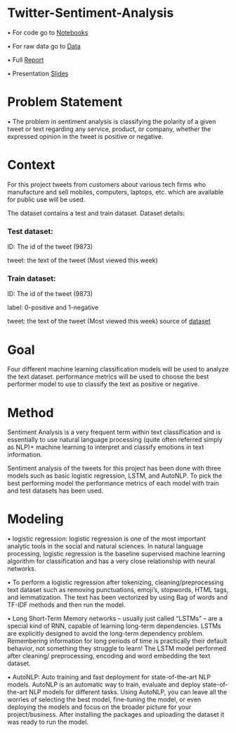 # Twitter-Sentiment-Analysis
•	For code go to [Notebooks](https://github.com/m-nosrati/Twitter-Sentiment-Analysis/tree/main/notebooks)

•	For raw data go to [Data](https://github.com/m-nosrati/Twitter-Sentiment-Analysis/tree/main/Data)

•	Full [Report]()

•	Presentation [Slides](https://github.com/m-nosrati/Twitter-Sentiment-Analysis/blob/main/Final%20Capstone%20Presentation..pdf)

# Problem Statement

▪ The problem in sentiment analysis is classifying the
polarity of a given tweet or text regarding any service,
product, or company, whether the expressed opinion in
the tweet is positive or negative. 

# Context

For this project tweets from customers about various tech firms who manufacture and sell mobiles, computers, laptops, etc. which are available for public use will be used. 

The dataset contains a test and train dataset. Dataset details:

### Test dataset:

ID: The id of the tweet (9873)

tweet: the text of the tweet (Most viewed this week)

### Train dataset:

ID: The id of the tweet (9873)

label: 0-positive and 1-negative

tweet: the text of the tweet (Most viewed this week)
source of [dataset](https://www.kaggle.com/sureshmecad/identify-the-sentiments-analytics-vidhya?select=train.csv)

# Goal

Four different machine learning classification models will be used to analyze the text dataset.
performance metrics will be used to choose the best performer model to use to classify the text as positive or negative. 

# Method
Sentiment Analysis is a very frequent term within text classification and is essentially to use natural language processing (quite often referred simply as NLP)+ machine learning to interpret and classify emotions in text information.

Sentiment analysis of the tweets for this project has been done with three models such as basic logistic regression, LSTM, and AutoNLP. 
To pick the best performing model the performance metrics of each model with train and test datasets has been used. 


# Modeling
•	logistic regression: logistic regression is one of the most important analytic tools in the social and natural sciences. In natural language processing, logistic regression is the baseline supervised machine learning algorithm for classification and has a very close relationship with neural networks.

•	          To perform a logistic regression after tokenizing, cleaning/preprocessing text dataset such as removing punctuations, emoji’s, stopwords, HTML tags, and lemmatization. The text has been vectorized by using Bag of words and TF-IDF methods and then run the model.

•	Long Short-Term Memory networks – usually just called “LSTMs” – are a special kind of RNN, capable of learning long-term dependencies. LSTMs are explicitly designed to avoid the long-term dependency problem. Remembering information for long periods of time is practically their default behavior, not something they struggle to learn! The LSTM model performed after cleaning/ preprocessing, encoding and word embedding the text dataset. 

•	AutoNLP: Auto training and fast deployment for state-of-the-art NLP models. AutoNLP is an automatic way to train, evaluate and deploy state-of-the-art NLP models for different tasks. Using AutoNLP, you can leave all the worries of selecting the best model, fine-tuning the model, or even deploying the models and focus on the broader picture for your project/business. After installing the packages and uploading the dataset it was ready to run the model.





